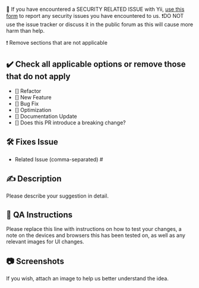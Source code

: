🚨 If you have encountered a SECURITY RELATED ISSUE with Yii, [use this form](https://www.yiiframework.com/security) to report any security issues you have encountered to us. ❗DO NOT use the issue tracker or discuss it in the public forum as this will cause more harm than help.

❗ Remove sections that are not applicable

## ✔️ Check all applicable options or remove those that do not apply
- [] Refactor
- [] New Feature
- [] Bug Fix
- [] Optimization
- [] Documentation Update
- [] Does this PR introduce a breaking change?


## 🛠️ Fixes Issue
- Related Issue (comma-separated) #





## ✍ Description
Please describe your suggestion in detail.





## 📝 QA Instructions
Please replace this line with instructions on how to test your changes, a note on the devices and browsers this has been tested on, as well as any relevant images for UI changes.





## 📷 Screenshots
If you wish, attach an image to help us better understand the idea.




